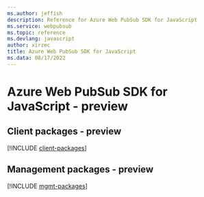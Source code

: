```yaml
---
ms.author: jeffish
description: Reference for Azure Web PubSub SDK for JavaScript
ms.service: webpubsub
ms.topic: reference
ms.devlang: javascript
author: xirzec
title: Azure Web PubSub SDK for JavaScript
ms.data: 08/17/2022
---
```

# Azure Web PubSub SDK for JavaScript - preview

## Client packages - preview
[!INCLUDE [client-packages](web-pubsub-client-index.md)]
## Management packages - preview
[!INCLUDE [mgmt-packages](web-pubsub-mgmt-index.md)]